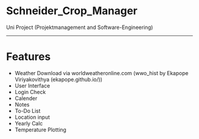 # Schneider_Crop_Manager
Uni Project (Projektmanagement and Software-Engineering)

<hr>

# Features

- Weather Download via worldweatheronline.com (wwo_hist by Ekapope Viriyakovithya (ekapope.github.io/))
- User Interface
- Login Check
- Calender
- Notes
- To-Do List
- Location input
- Yearly Calc
- Temperature Plotting

